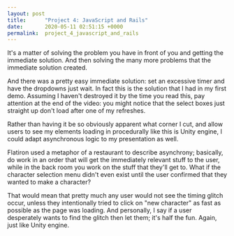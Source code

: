 ```yaml
---
layout: post
title:      "Project 4: JavaScript and Rails"
date:       2020-05-11 02:51:15 +0000
permalink:  project_4_javascript_and_rails
---
```



It's a matter of solving the problem you have in front of you and getting the immediate solution. And then solving the many more problems that the immediate solution created.

And there was a pretty easy immediate solution: set an excessive timer and have the dropdowns just wait. In fact this is the solution that I had in my first demo. Assuming I haven't destroyed it by the time you read this, pay attention at the end of the video: you might notice that the select boxes just straight up don't load after one of my refreshes.

Rather than having it be so obviously apparent what corner I cut, and allow users to see my elements loading in procedurally like this is Unity engine, I could adapt asynchronous logic to my presentation as well.

Flatiron used a metaphor of a restaurant to describe asynchrony; basically, do work in an order that will get the immediately relevant stuff to the user, while in the back room you work on the stuff that they'll get to. What if the character selection menu didn't even exist until the user confirmed that they wanted to make a character?

That would mean that pretty much any user would not see the timing glitch occur, unless they intentionally tried to click on "new character" as fast as possible as the page was loading. And personally, I say if a user desperately wants to find the glitch then let them; it's half the fun. Again, just like Unity engine.
